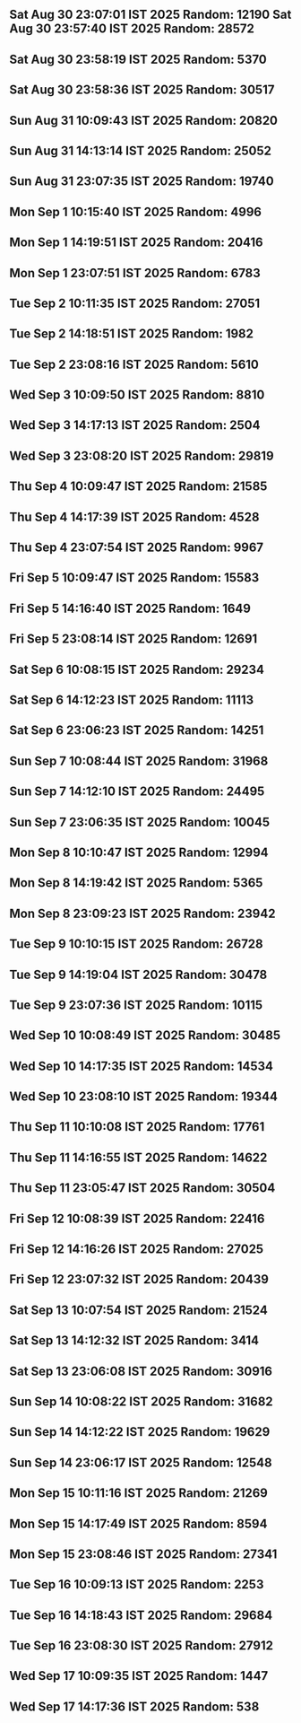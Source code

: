 Sat Aug 30 23:07:01 IST 2025
Random: 12190
Sat Aug 30 23:57:40 IST 2025
Random: 28572
---
Sat Aug 30 23:58:19 IST 2025
Random: 5370
---
Sat Aug 30 23:58:36 IST 2025
Random: 30517
---
Sun Aug 31 10:09:43 IST 2025
Random: 20820
---
Sun Aug 31 14:13:14 IST 2025
Random: 25052
---
Sun Aug 31 23:07:35 IST 2025
Random: 19740
---
Mon Sep  1 10:15:40 IST 2025
Random: 4996
---
Mon Sep  1 14:19:51 IST 2025
Random: 20416
---
Mon Sep  1 23:07:51 IST 2025
Random: 6783
---
Tue Sep  2 10:11:35 IST 2025
Random: 27051
---
Tue Sep  2 14:18:51 IST 2025
Random: 1982
---
Tue Sep  2 23:08:16 IST 2025
Random: 5610
---
Wed Sep  3 10:09:50 IST 2025
Random: 8810
---
Wed Sep  3 14:17:13 IST 2025
Random: 2504
---
Wed Sep  3 23:08:20 IST 2025
Random: 29819
---
Thu Sep  4 10:09:47 IST 2025
Random: 21585
---
Thu Sep  4 14:17:39 IST 2025
Random: 4528
---
Thu Sep  4 23:07:54 IST 2025
Random: 9967
---
Fri Sep  5 10:09:47 IST 2025
Random: 15583
---
Fri Sep  5 14:16:40 IST 2025
Random: 1649
---
Fri Sep  5 23:08:14 IST 2025
Random: 12691
---
Sat Sep  6 10:08:15 IST 2025
Random: 29234
---
Sat Sep  6 14:12:23 IST 2025
Random: 11113
---
Sat Sep  6 23:06:23 IST 2025
Random: 14251
---
Sun Sep  7 10:08:44 IST 2025
Random: 31968
---
Sun Sep  7 14:12:10 IST 2025
Random: 24495
---
Sun Sep  7 23:06:35 IST 2025
Random: 10045
---
Mon Sep  8 10:10:47 IST 2025
Random: 12994
---
Mon Sep  8 14:19:42 IST 2025
Random: 5365
---
Mon Sep  8 23:09:23 IST 2025
Random: 23942
---
Tue Sep  9 10:10:15 IST 2025
Random: 26728
---
Tue Sep  9 14:19:04 IST 2025
Random: 30478
---
Tue Sep  9 23:07:36 IST 2025
Random: 10115
---
Wed Sep 10 10:08:49 IST 2025
Random: 30485
---
Wed Sep 10 14:17:35 IST 2025
Random: 14534
---
Wed Sep 10 23:08:10 IST 2025
Random: 19344
---
Thu Sep 11 10:10:08 IST 2025
Random: 17761
---
Thu Sep 11 14:16:55 IST 2025
Random: 14622
---
Thu Sep 11 23:05:47 IST 2025
Random: 30504
---
Fri Sep 12 10:08:39 IST 2025
Random: 22416
---
Fri Sep 12 14:16:26 IST 2025
Random: 27025
---
Fri Sep 12 23:07:32 IST 2025
Random: 20439
---
Sat Sep 13 10:07:54 IST 2025
Random: 21524
---
Sat Sep 13 14:12:32 IST 2025
Random: 3414
---
Sat Sep 13 23:06:08 IST 2025
Random: 30916
---
Sun Sep 14 10:08:22 IST 2025
Random: 31682
---
Sun Sep 14 14:12:22 IST 2025
Random: 19629
---
Sun Sep 14 23:06:17 IST 2025
Random: 12548
---
Mon Sep 15 10:11:16 IST 2025
Random: 21269
---
Mon Sep 15 14:17:49 IST 2025
Random: 8594
---
Mon Sep 15 23:08:46 IST 2025
Random: 27341
---
Tue Sep 16 10:09:13 IST 2025
Random: 2253
---
Tue Sep 16 14:18:43 IST 2025
Random: 29684
---
Tue Sep 16 23:08:30 IST 2025
Random: 27912
---
Wed Sep 17 10:09:35 IST 2025
Random: 1447
---
Wed Sep 17 14:17:36 IST 2025
Random: 538
---
